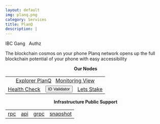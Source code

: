 ```yaml
---
layout: default
img: planq.png
category: Services
title: PlanQ
description: |
---
```



<span  class="badge badge-primary" data-toggle="tooltip" data-html="true" title="<b>8ball <=> Osmosis <br> 8ball <=> Gravity <br> 8balll <=> Planq</b>">IBC Gang</span>
&nbsp;
<span  class="badge badge-primary" data-toggle="tooltip" data-html="true" title="<b>enabled</b>">Authz</span>



The blockchain cosmos on your phone
Planq network opens up the full blockchain potential of your phone with easy accessibility


<p align="center"><b>Our Nodes </b></p>
<table class="table">
<tr>
   <td colspan=3 style="text-align: center" class="justify-content-center">
       <a href="https://explorer.tendermint.roomit.xyz/planq-mainnet/staking/plqvaloper1fqnr328nlndkxek2jaz8teec0euyr5yh26q26l" class="btn btn-success margin-top" target="_blank">Explorer PlanQ</a>
       &nbsp;
       <a href="https://snapshots.raintank.io/dashboard/snapshot/J2ZrsXPRSJN4OKBHlrNoILxp7Ck0CW33" class="btn btn-success margin-top">Monitoring View</a> 
   </td>
</tr>
<tr>
   <td>
       <a href="https://health.roomit.xyz/status/roomit-mainnet" class="btn btn-info margin-top" target="_blank">Health Check</a>
   </td> 
   <td>
       <button onclick="clip_planq_three()"  class="btn btn-warning margin-top">ID Validator</button>
       <input type="text" id="clip_planq" value="plqvaloper1fqnr328nlndkxek2jaz8teec0euyr5yh26q26l" hidden=true>  
   </td>
   <td>
      <a href="https://explorer.tendermint.roomit.xyz/planq/staking/plqvaloper1fqnr328nlndkxek2jaz8teec0euyr5yh26q26l" class="btn btn-danger margin-top" target="_blank">Lets Stake</a>
   </td>
</tr>
</table>


<p align="center"><b>Infrastructure Public Support</b></p>
<table>
<tr>
   <td>
      <a href="https://rpc.planq.roomit.xyz/" class="btn btn-primary stretched-link">rpc</a>
   </td>
   <td>
       <a href="https://api.planq.roomit.xyz/" class="btn btn-primary stretched-link">api</a>
   </td>
   <td>
       <a href="grpc.planq.roomit.xyz:8443" class="btn btn-primary stretched-link">grpc</a>
   </td>
   <td>
       <a href="https://roomit.xyz/snapshot/" class="btn btn-primary stretched-link">snapshot</a>
   </td>
</tr>
</table>